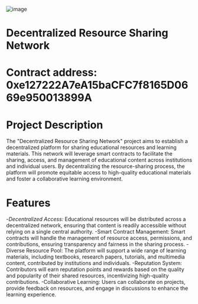 ![image](https://github.com/user-attachments/assets/69f5e761-a432-4bea-bc8f-bb9bee5783fa)


# Decentralized Resource Sharing Network
# Contract address: 0xe127222A7eA15baCFC7f8165D0669e950013899A
# Project Description
The "Decentralized Resource Sharing Network" project aims to establish a decentralized platform for sharing educational resources and learning materials. This network will leverage smart contracts to facilitate the sharing, access, and management of educational content across institutions and individual users. By decentralizing the resource-sharing process, the platform will promote equitable access to high-quality educational materials and foster a collaborative learning environment.

# Features
-*Decentralized Access:* Educational resources will be distributed across a decentralized network, ensuring that content is readily accessible without relying on a single central authority.
-Smart Contract Management: Smart contracts will handle the management of resource access, permissions, and contributions, ensuring transparency and fairness in the sharing process.
-Diverse Resource Pool: The platform will support a wide range of learning materials, including textbooks, research papers, tutorials, and multimedia content, contributed by institutions and individuals.
-Reputation System: Contributors will earn reputation points and rewards based on the quality and popularity of their shared resources, incentivizing high-quality contributions.
-Collaborative Learning: Users can collaborate on projects, provide feedback on resources, and engage in discussions to enhance the learning experience.
